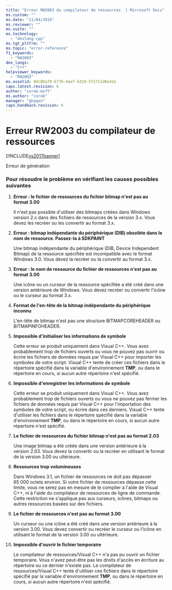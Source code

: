 ```yaml
---
title: "Erreur RW2003 du compilateur de ressources  | Microsoft Docs"
ms.custom: ""
ms.date: "11/04/2016"
ms.reviewer: ""
ms.suite: ""
ms.technology: 
  - "devlang-cpp"
ms.tgt_pltfrm: ""
ms.topic: "error-reference"
f1_keywords: 
  - "RW2003"
dev_langs: 
  - "C++"
helpviewer_keywords: 
  - "RW2003"
ms.assetid: 9dc0ba70-6776-4aef-b316-5f1711d8e42e
caps.latest.revision: 6
author: "corob-msft"
ms.author: "corob"
manager: "ghogen"
caps.handback.revision: 6
---
```

# Erreur RW2003 du compilateur de ressources 
[!INCLUDE[vs2017banner](../../assembler/inline/includes/vs2017banner.md)]

Erreur de génération  
  
### Pour résoudre le problème en vérifiant les causes possibles suivantes  
  
1.  **Erreur : le fichier de ressources du fichier bitmap n'est pas au format 3.00**  
  
     Il n'est pas possible d'utiliser des bitmaps créées dans Windows version 2.x dans des fichiers de ressources de la version 3.x.  Vous devez les recréer ou les convertir au format 3.x.  
  
2.  **Erreur : bitmap indépendante du périphérique \(DIB\) obsolète dans le nom de ressource.  Passez\-la à SDKPAINT**  
  
     Une bitmap indépendante du périphérique \(DIB, Device Independent Bitmap\) de la ressource spécifiée est incompatible avec le format Windows 3.0.  Vous devez la recréer ou la convertir au format 3.x.  
  
3.  **Erreur : le nom de ressource du fichier de ressources n'est pas au format 3.00**  
  
     Une icône ou un curseur de la ressource spécifiée a été créé dans une version antérieure de Windows.  Vous devez recréer ou convertir l'icône ou le curseur au format 3.x.  
  
4.  **Format de l'en\-tête de la bitmap indépendante du périphérique inconnu**  
  
     L'en\-tête de bitmap n'est pas une structure BITMAPCOREHEADER ou BITMAPINFOHEADER.  
  
5.  **Impossible d'initialiser les informations de symbole**  
  
     Cette erreur se produit uniquement dans Visual C\+\+.  Vous avez probablement trop de fichiers ouverts ou vous ne pouvez pas ouvrir ou écrire les fichiers de données requis par Visual C\+\+ pour importer les symboles de votre script.  Visual C\+\+ tente de créer ces fichiers dans le répertoire spécifié dans la variable d'environnement **TMP**, ou dans le répertoire en cours, si aucun autre répertoire n'est spécifié.  
  
6.  **Impossible d'enregistrer les informations de symbole**  
  
     Cette erreur se produit uniquement dans Visual C\+\+.  Vous avez probablement trop de fichiers ouverts ou vous ne pouvez pas fermer les fichiers de données requis par Visual C\+\+ pour l'importation des symboles de votre script, ou écrire dans ces derniers.  Visual C\+\+ tente d'utiliser les fichiers dans le répertoire spécifié dans la variable d'environnement **TMP**, ou dans le répertoire en cours, si aucun autre répertoire n'est spécifié.  
  
7.  **Le fichier de ressources du fichier bitmap n'est pas au format 2.03**  
  
     Une image bitmap a été créée dans une version antérieure à la version 2.03.  Vous devez la convertir ou la recréer en utilisant le format de la version 3.00 ou ultérieure.  
  
8.  **Ressources trop volumineuses**  
  
     Dans Windows 3.1, un fichier de ressources ne doit pas dépasser 65 000 octets environ.  Si votre fichier de ressources dépasse cette limite, vous ne serez pas en mesure de le compiler à l'aide de Visual C\+\+, ni à l'aide du compilateur de ressources de ligne de commande.  Cette restriction ne s'applique pas aux curseurs, icônes, bitmaps ou autres ressources basées sur des fichiers.  
  
9. **Le fichier de ressources n'est pas au format 3.00**  
  
     Un curseur ou une icône a été créé dans une version antérieure à la version 3.00.  Vous devez convertir ou recréer le curseur ou l'icône en utilisant le format de la version 3.00 ou ultérieure.  
  
10. **Impossible d'ouvrir le fichier temporaire**  
  
     Le compilateur de ressources\/Visual C\+\+ n'a pas pu ouvrir un fichier temporaire.  Vous n'avez peut\-être pas les droits d'accès en écriture au répertoire ou ce dernier n'existe pas.  Le compilateur de ressources\/Visual C\+\+ tente d'utiliser ces fichiers dans le répertoire spécifié par la variable d'environnement **TMP**, ou dans le répertoire en cours, si aucun autre répertoire n'est spécifié.